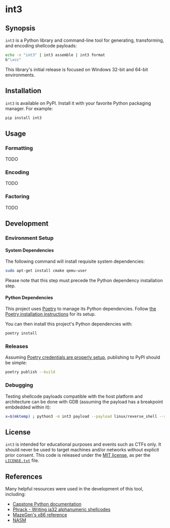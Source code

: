 # int3

## Synopsis

`int3` is a Python library and command-line tool for generating, transforming, and encoding shellcode payloads:

```sh
echo -n "int3" | int3 assemble | int3 format
b"\xcc"
```

This library's initial release is focused on Windows 32-bit and 64-bit environments.

## Installation

`int3` is available on PyPI. Install it with your favorite Python packaging manager. For example:

```sh
pip install int3
```

## Usage

### Formatting

TODO

### Encoding

TODO

### Factoring

TODO

## Development

### Environment Setup

#### System Dependencies

The following command will install requisite system dependencies:

```sh
sudo apt-get install cmake qemu-user
```

Please note that this step must precede the Python dependency installation step.

#### Python Dependencies

This project uses [Poetry](https://python-poetry.org) to manage its Python dependencies. Follow [the Poetry installation instructions](https://python-poetry.org/docs/#installing-with-the-official-installer) for its setup.

You can then install this project's Python dependencies with:

```sh
poetry install
```

### Releases

Assuming [Poetry credentials are properly setup](https://python-poetry.org/docs/repositories/#configuring-credentials), publishing to PyPI should be simple:

```sh
poetry publish --build
```

### Debugging

Testing shellcode payloads compatible with the host platform and architecture can be done with GDB (assuming the payload has a breakpoint embdedded within it):

```sh
x=$(mktemp) ; python3 -m int3 payload --payload linux/reverse_shell --strategy CodeSize --bad-bytes "\x41\x42\x43\x00\x01\x02" --format-out Raw > $x ; gdb -ex "handle SIGUSR1 nostop" -ex "run" --args python -m int3 execute --input $x
```

## License

`int3` is intended for educational purposes and events such as CTFs only. It should never be used to target machines and/or networks without explicit prior consent. This code is released under the [MIT license](https://opensource.org/licenses/MIT), as per the [`LICENSE.txt`](./LICENSE.txt) file.

## References

Many helpful resources were used in the development of this tool, including:

* [Capstone Python documentation](https://www.capstone-engine.org/lang_python.html)
* [Phrack - Writing ia32 alphanumeric shellcodes](http://phrack.org/issues/57/15.html)
* [MazeGen's x86 reference](http://ref.x86asm.net/coder32.html)
* [NASM](https://www.nasm.us/)
